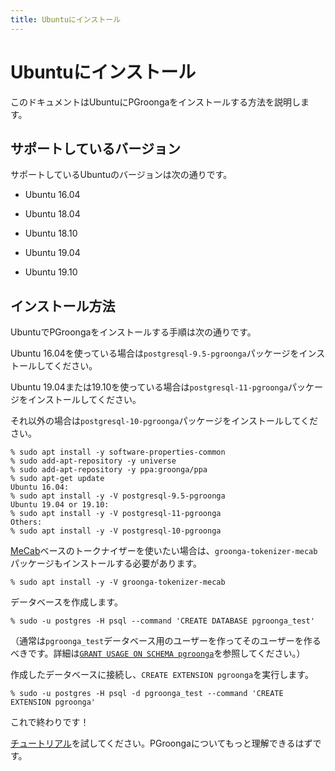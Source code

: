 ```yaml
---
title: Ubuntuにインストール
---
```


# Ubuntuにインストール

このドキュメントはUbuntuにPGroongaをインストールする方法を説明します。

## サポートしているバージョン

サポートしているUbuntuのバージョンは次の通りです。

  * Ubuntu 16.04

  * Ubuntu 18.04

  * Ubuntu 18.10

  * Ubuntu 19.04

  * Ubuntu 19.10

## インストール方法

UbuntuでPGroongaをインストールする手順は次の通りです。

Ubuntu 16.04を使っている場合は`postgresql-9.5-pgroonga`パッケージをインストールしてください。

Ubuntu 19.04または19.10を使っている場合は`postgresql-11-pgroonga`パッケージをインストールしてください。

それ以外の場合は`postgresql-10-pgroonga`パッケージをインストールしてください。

```text
% sudo apt install -y software-properties-common
% sudo add-apt-repository -y universe
% sudo add-apt-repository -y ppa:groonga/ppa
% sudo apt-get update
Ubuntu 16.04:
% sudo apt install -y -V postgresql-9.5-pgroonga
Ubuntu 19.04 or 19.10:
% sudo apt install -y -V postgresql-11-pgroonga
Others:
% sudo apt install -y -V postgresql-10-pgroonga
```

[MeCab](http://taku910.github.io/mecab/)ベースのトークナイザーを使いたい場合は、`groonga-tokenizer-mecab`パッケージもインストールする必要があります。

```text
% sudo apt install -y -V groonga-tokenizer-mecab
```

データベースを作成します。

```text
% sudo -u postgres -H psql --command 'CREATE DATABASE pgroonga_test'
```

（通常は`pgroonga_test`データベース用のユーザーを作ってそのユーザーを作るべきです。詳細は[`GRANT USAGE ON SCHEMA pgroonga`](../reference/grant-usage-on-schema-pgroonga.html)を参照してください。）

作成したデータベースに接続し、`CREATE EXTENSION pgroonga`を実行します。

```text
% sudo -u postgres -H psql -d pgroonga_test --command 'CREATE EXTENSION pgroonga'
```

これで終わりです！

[チュートリアル](../tutorial/)を試してください。PGroongaについてもっと理解できるはずです。
